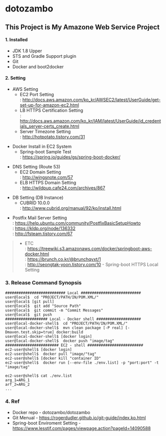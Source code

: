 dotozambo
=========

This Project is My Amazone Web Service Project
----------------------------------------------
#### 1. Installed  
> 
* JDK 1.8 Upper  
* STS and Gradle Support plugin  
* Git  
* Docker and boot2docker  

#### 2. Setting  

>
* AWS Setting  
	* EC2 Port Setting  
	: http://docs.aws.amazon.com/ko_kr/AWSEC2/latest/UserGuide/get-set-up-for-amazon-ec2.html  
	* LB HTTPS Certification Setting  
	: http://docs.aws.amazon.com/ko_kr/IAM/latest/UserGuide/id_credentials_server-certs_create.html  
	* Server Timezone Setting  
	: http://hotpotato.tistory.com/31  

>
* Docker Install in EC2 System  
	* Spring-boot Sample Test  
	: https://spring.io/guides/gs/spring-boot-docker/  
			
>
* DNS Setting (Route 53)  
	* EC2 Domain Setting  
	: http://wingsnote.com/57  
	* ELB HTTPS Domain Setting  
	: http://wildpup.cafe24.com/archives/867  

>
* DB Setting (DB Instance)  
	* CUBRID 10.0.0  
	: http://www.cubrid.org/manual/92/ko/install.html  
	
> 
* Postfix Mail Server Setting  
: https://help.ubuntu.com/community/PostfixBasicSetupHowto  
: https://kldp.org/node/136332  
: http://fsteam.tistory.com/67  
	
> * ETC  
: https://treewiki.s3.amazonaws.com/docker/springboot-aws-docker.html  
: https://brunch.co.kr/@brunchqvxt/1  
: http://seongtak-yoon.tistory.com/10 - Spring-boot HTTPS Local Setting  

### 3. Release Command Synopsis

>
    ########################### Local ###########################  
    user@local$  cd "PROJECT/PATH/IN/POM.XML/"  
    user@local$ [git pull]  
    user@local$  git add "Source Path"  
    user@local$  git commit -m "Commit Messages"  
    user@local$  git push  
    ################### Local - Docker shell ####################  
    user@local-docker-shell$  cd "PROJECT/PATH/IN/POM.XML/"  
    user@local-docker-shell$  mvn clean package [-P real] [-Dmaven.test.skip=true] docker:build  
    user@local-docker-shell$ [docker login]  
    user@local-docker-shell$  docker push "image/tag"  
    ######################## EC2 - shell #########################  
    ec2-user@shell$ [docker login]  
    ec2-user@shell$  docker pull "image/"tag"  
    ec2-user@shell$ [docker kill "container ID"  
    ec2-user@shell$  docker run [--env-file ./env.list] -p "port:port" -t "image/tag"  

>
    ec2-user@shell$ cat ./env.list
    arg_1=ARG_1
    arf_2=ARG_2
    ...
	
### 4. Ref  
>
* Docker repo - dotozambo/dotozambo  
* Git Menual - https://rogerdudler.github.io/git-guide/index.ko.html  
* Spring-boot Enviroment Setting - https://www.lesstif.com/pages/viewpage.action?pageId=14090588  
